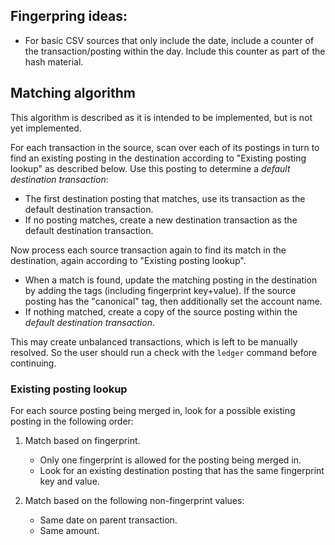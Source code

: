 ## Fingerpring ideas:

*   For basic CSV sources that only include the date, include a counter of the
    transaction/posting within the day. Include this counter as part of the
    hash material.

## Matching algorithm

This algorithm is described as it is intended to be implemented, but is not
yet implemented.

For each transaction in the source, scan over each of its postings in turn to
find an existing posting in the destination according to "Existing posting
lookup" as described below. Use this posting to determine a *default
destination transaction*:

*   The first destination posting that matches, use its transaction as the
    default destination transaction.
*   If no posting matches, create a new destination transaction as the default
    destination transaction.

Now process each source transaction again to find its match in the destination,
again according to "Existing posting lookup".

*   When a match is found, update the matching posting in the destination by
    adding the tags (including fingerprint key+value). If the source posting
    has the "canonical" tag, then additionally set the account name.
*   If nothing matched, create a copy of the source posting within the *default
    destination transaction*.

This may create unbalanced transactions, which is left to be manually resolved.
So the user should run a check with the `ledger` command before continuing.

### Existing posting lookup

For each source posting being merged in, look for a possible existing posting
in the following order:

1.  Match based on fingerprint.

    *   Only one fingerprint is allowed for the posting being merged in.
    *   Look for an existing destination posting that has the same fingerprint
        key and value.

2. Match based on the following non-fingerprint values:

    *   Same date on parent transaction.
    *   Same amount.
